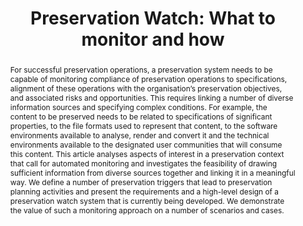 ---
abstract: 'For successful preservation operations, a preservation system needs to
  be capable of monitoring compliance of preservation operations to specifications,
  alignment of these operations with the organisation’s preservation objectives, and
  associated risks and opportunities. This requires linking a number of diverse information
  sources and specifying complex conditions. For example, the content to be preserved
  needs to be related to specifications of significant properties, to the file formats
  used to represent that content, to the software environments available to analyse,
  render and convert it and the technical environments available to the designated
  user communities that will consume this content.

  This article analyses aspects of interest in a preservation context that call for
  automated monitoring and investigates the feasibility of drawing sufficient information
  from diverse sources together and linking it in a meaningful way. We define a number
  of preservation triggers that lead to preservation planning activities and present
  the requirements and a high-level design of a preservation watch system that is
  currently being developed. We demonstrate the value of such a monitoring approach
  on a number of scenarios and cases.'
creators:
- Becker, Christoph
- Ramalho, Jose Carlos
- Ferreira, Miguel
- Duretec, Kresimir
- Petrov, Petar
- Faria, Luis
date: null
document_url: https://services.phaidra.univie.ac.at/api/object/o:293864/download
grand_parent: iPRES
institutions: []
keywords:
- ischool
- toronto
- canada
- digital preservation
- preservation planning
- monitoring
- watch
landing_page_url: https://phaidra.univie.ac.at/o:293864
language: eng
layout: publication
license: CC BY-NC-SA 3.0 AT
notes_url: null
parent: iPRES 2012
publication_type: paper
size: 758698
slides_url: null
source_name: iPRES
title: 'Preservation Watch: What to monitor and how'
year: 2012
---